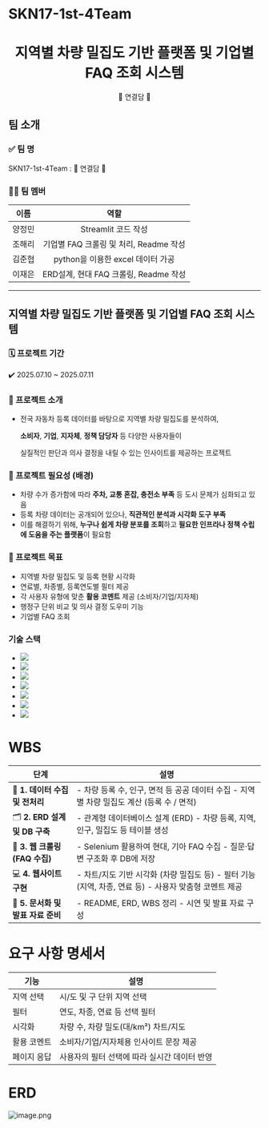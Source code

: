 # SKN17-1st-4Team
<div align="center">
  <h1>지역별 차량 밀집도 기반 플랫폼 및 기업별 FAQ 조회 시스템</h1>
  <p>🔗 연결담 🔗</p>
</div>

## 팀 소개
### ✅ 팀 명
SKN17-1st-4Team : 🔗 연결담 🔗
### 🧑‍💻 팀 멤버
| 이름    | 역할        | 
|:-----------:|:---------------:|
| 양정민      | Streamlit 코드 작성           | 
| 조해리      | 기업별 FAQ 크롤링 및 처리, Readme 작성|
| 김준협      | python을 이용한 excel 데이터 가공  |
| 이재은      | ERD설계, 현대 FAQ 크롤링, Readme 작성|
---
## 지역별 차량 밀집도 기반 플랫폼 및 기업별 FAQ 조회 시스템
### 🗓️ 프로젝트 기간
✔️ 2025.07.10 ~ 2025.07.11
### 📖 프로젝트 소개

- 전국 자동차 등록 데이터를 바탕으로 지역별 차량 밀집도를 분석하여,

  **소비자**, **기업**, **지자체**, **정책 담당자** 등 다양한 사용자들이 

  실질적인 판단과 의사 결정을 내릴 수 있는 인사이트를 제공하는 프로젝트

### 📌 프로젝트 필요성 (배경)

- 차량 수가 증가함에 따라 **주차, 교통 혼잡, 충전소 부족** 등 도시 문제가 심화되고 있음
- 등록 차량 데이터는 공개되어 있으나, **직관적인 분석과 시각화 도구 부족**
- 이를 해결하기 위해, **누구나 쉽게 차량 분포를 조회**하고 **필요한 인프라나 정책 수립에 도움을 주는 플랫폼**이 필요함
    

### 🎯 프로젝트 목표

- 지역별 차량 밀집도 및 등록 현황 시각화
- 연료별, 차종별, 등록연도별 필터 제공
- 각 사용자 유형에 맞춘 **활용 코멘트** 제공 (소비자/기업/지자체)
- 행정구 단위 비교 및 의사 결정 도우미 기능
- 기업별 FAQ 조회

### 기술 스택
- <img src="https://img.shields.io/badge/Python-3776AB?style=plastic&logo=Python&logoColor=white">
- <img src="https://img.shields.io/badge/MySQL-4479A1?style=plastic&logo=MySQL&logoColor=white">
- <img src="https://img.shields.io/badge/pandas-150458?style=plastic&logo=pandas&logoColor=white">
- <img src="https://img.shields.io/badge/streamlit-FF4B4B?style=plastic&logo=streamlit&logoColor=white">
- <img src="https://img.shields.io/badge/git-F05032?style=plastic&logo=git&logoColor=white">
- <img src="https://img.shields.io/badge/github-181717?style=plastic&logo=github&logoColor=white">
- <img src="https://img.shields.io/badge/selenium-43B02A?style=plastic&logo=selenium&logoColor=white">

# WBS

| 단계 | 설명 |
| --- | --- |
| 🧩 **1. 데이터 수집 및 전처리** | - 차량 등록 수, 인구, 면적 등 공공 데이터 수집                     - 지역별 차량 밀집도 계산 (등록 수 / 면적) |
| 🗂️ **2. ERD 설계 및 DB 구축** | - 관계형 데이터베이스 설계 (ERD)                                          - 차량 등록, 지역, 인구, 밀집도 등 테이블 생성 |
| 🤖 **3. 웹 크롤링 (FAQ 수집)** | - Selenium 활용하여 현대, 기아 FAQ 수집                             - 질문·답변 구조화 후 DB에 저장 |
| 💻 **4. 웹사이트 구현** | - 차트/지도 기반 시각화 (차량 밀집도 등)                             - 필터 기능 (지역, 차종, 연료 등)                                             - 사용자 맞춤형 코멘트 제공 |
| 📄 **5. 문서화 및 발표 자료 준비** | - README, ERD, WBS 정리                                                    - 시연 및 발표 자료 구성 |

# 요구 사항 명세서

| 기능 | 설명 |
| --- | --- |
| 지역 선택 | 시/도 및 구 단위 지역 선택 |
| 필터 | 연도, 차종, 연료 등 선택 필터 |
| 시각화 | 차량 수, 차량 밀도(대/km²) 차트/지도 |
| 활용 코멘트 | 소비자/기업/지자체용 인사이트 문장 제공 |
| 페이지 응답 | 사용자의 필터 선택에 따라 실시간 데이터 반영 |

# ERD

![image.png](attachment:1bccc2af-5d80-4895-9f26-63f8def6f5ca:image.png)
